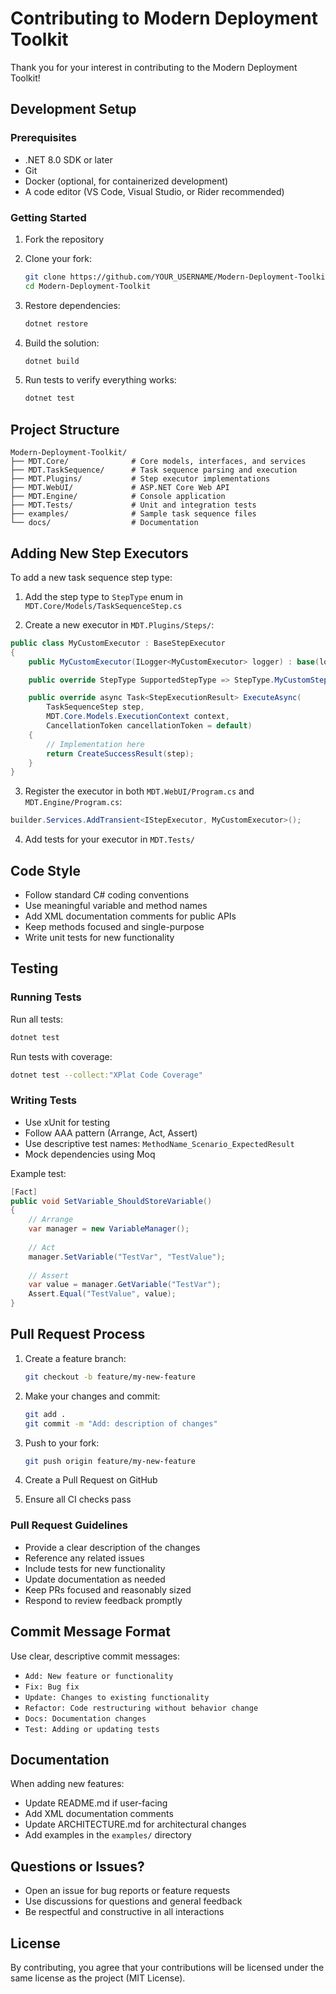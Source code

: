 # Contributing to Modern Deployment Toolkit

Thank you for your interest in contributing to the Modern Deployment Toolkit!

## Development Setup

### Prerequisites
- .NET 8.0 SDK or later
- Git
- Docker (optional, for containerized development)
- A code editor (VS Code, Visual Studio, or Rider recommended)

### Getting Started

1. Fork the repository
2. Clone your fork:
   ```bash
   git clone https://github.com/YOUR_USERNAME/Modern-Deployment-Toolkit.git
   cd Modern-Deployment-Toolkit
   ```

3. Restore dependencies:
   ```bash
   dotnet restore
   ```

4. Build the solution:
   ```bash
   dotnet build
   ```

5. Run tests to verify everything works:
   ```bash
   dotnet test
   ```

## Project Structure

```
Modern-Deployment-Toolkit/
├── MDT.Core/              # Core models, interfaces, and services
├── MDT.TaskSequence/      # Task sequence parsing and execution
├── MDT.Plugins/           # Step executor implementations
├── MDT.WebUI/             # ASP.NET Core Web API
├── MDT.Engine/            # Console application
├── MDT.Tests/             # Unit and integration tests
├── examples/              # Sample task sequence files
└── docs/                  # Documentation
```

## Adding New Step Executors

To add a new task sequence step type:

1. Add the step type to `StepType` enum in `MDT.Core/Models/TaskSequenceStep.cs`

2. Create a new executor in `MDT.Plugins/Steps/`:

```csharp
public class MyCustomExecutor : BaseStepExecutor
{
    public MyCustomExecutor(ILogger<MyCustomExecutor> logger) : base(logger) { }

    public override StepType SupportedStepType => StepType.MyCustomStep;

    public override async Task<StepExecutionResult> ExecuteAsync(
        TaskSequenceStep step,
        MDT.Core.Models.ExecutionContext context,
        CancellationToken cancellationToken = default)
    {
        // Implementation here
        return CreateSuccessResult(step);
    }
}
```

3. Register the executor in both `MDT.WebUI/Program.cs` and `MDT.Engine/Program.cs`:

```csharp
builder.Services.AddTransient<IStepExecutor, MyCustomExecutor>();
```

4. Add tests for your executor in `MDT.Tests/`

## Code Style

- Follow standard C# coding conventions
- Use meaningful variable and method names
- Add XML documentation comments for public APIs
- Keep methods focused and single-purpose
- Write unit tests for new functionality

## Testing

### Running Tests

Run all tests:
```bash
dotnet test
```

Run tests with coverage:
```bash
dotnet test --collect:"XPlat Code Coverage"
```

### Writing Tests

- Use xUnit for testing
- Follow AAA pattern (Arrange, Act, Assert)
- Use descriptive test names: `MethodName_Scenario_ExpectedResult`
- Mock dependencies using Moq

Example test:
```csharp
[Fact]
public void SetVariable_ShouldStoreVariable()
{
    // Arrange
    var manager = new VariableManager();
    
    // Act
    manager.SetVariable("TestVar", "TestValue");
    
    // Assert
    var value = manager.GetVariable("TestVar");
    Assert.Equal("TestValue", value);
}
```

## Pull Request Process

1. Create a feature branch:
   ```bash
   git checkout -b feature/my-new-feature
   ```

2. Make your changes and commit:
   ```bash
   git add .
   git commit -m "Add: description of changes"
   ```

3. Push to your fork:
   ```bash
   git push origin feature/my-new-feature
   ```

4. Create a Pull Request on GitHub

5. Ensure all CI checks pass

### Pull Request Guidelines

- Provide a clear description of the changes
- Reference any related issues
- Include tests for new functionality
- Update documentation as needed
- Keep PRs focused and reasonably sized
- Respond to review feedback promptly

## Commit Message Format

Use clear, descriptive commit messages:

- `Add: New feature or functionality`
- `Fix: Bug fix`
- `Update: Changes to existing functionality`
- `Refactor: Code restructuring without behavior change`
- `Docs: Documentation changes`
- `Test: Adding or updating tests`

## Documentation

When adding new features:

- Update README.md if user-facing
- Add XML documentation comments
- Update ARCHITECTURE.md for architectural changes
- Add examples in the `examples/` directory

## Questions or Issues?

- Open an issue for bug reports or feature requests
- Use discussions for questions and general feedback
- Be respectful and constructive in all interactions

## License

By contributing, you agree that your contributions will be licensed under the same license as the project (MIT License).
